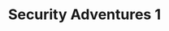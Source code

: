 ---
layout: post
title: "Security Adventures 1"
description: "How to get yubikey+gpg+ssh+gitbhub working on MacOS"
thumb_image: "documentation/sample-image.jpg"
tags: [web, jekyll]
---